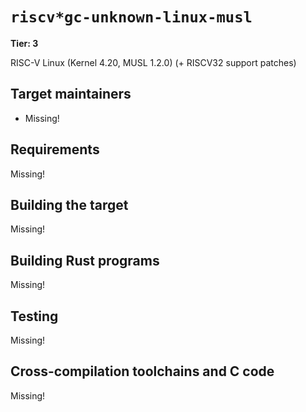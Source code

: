 # `riscv*gc-unknown-linux-musl`

**Tier: 3**

RISC-V Linux (Kernel 4.20, MUSL 1.2.0) (+ RISCV32 support patches)

## Target maintainers

- Missing!

## Requirements

Missing!

## Building the target

Missing!

## Building Rust programs

Missing!

## Testing

Missing!

## Cross-compilation toolchains and C code

Missing!
